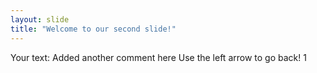 ```yaml
---
layout: slide
title: "Welcome to our second slide!"
---
```

Your text: Added another comment here
Use the left arrow to go back!
1
